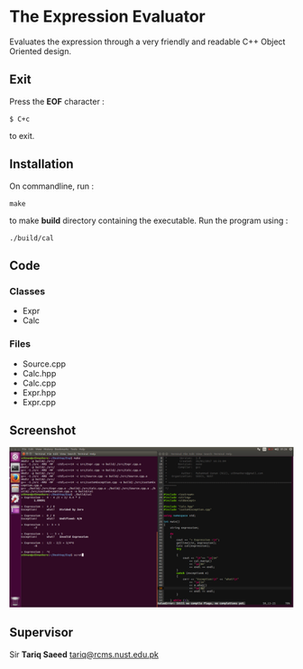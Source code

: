 # The Expression Evaluator
Evaluates the expression through a very friendly 
and readable C++ Object Oriented design. 

## Exit
Press the **EOF** character :
	
	$ C+c
	
to exit.

## Installation
On commandline, run :

	make
		
to make **build** directory containing the executable.
Run the program using :
	
	./build/cal
	
## Code
### Classes
- Expr
- Calc
### Files
- Source.cpp
- Calc.hpp
- Calc.cpp
- Expr.hpp
- Expr.cpp

## Screenshot
![](2017-05-28-012614_1600x900_scrot.png)

## Supervisor
Sir **Tariq Saeed** <tariq@rcms.nust.edu.pk>
